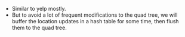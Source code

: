 - Similar to yelp mostly.
- But to avoid a lot of frequent modifications to the quad tree, we will buffer the location updates in a hash table for some time, then flush them to the quad tree.
